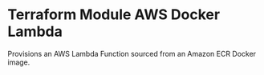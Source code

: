 # Terraform Module AWS Docker Lambda

Provisions an AWS Lambda Function sourced from an Amazon ECR Docker image.
